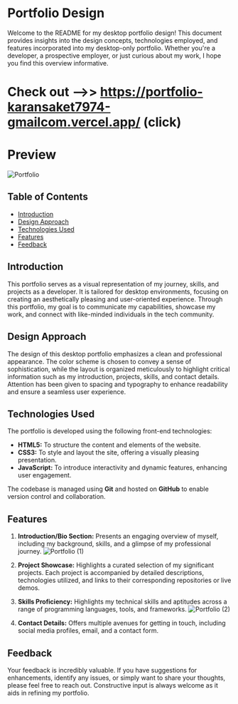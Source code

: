 # Portfolio Design

Welcome to the README for my desktop portfolio design! This document provides insights into the design concepts, technologies employed, and features incorporated into my desktop-only portfolio. Whether you're a developer, a prospective employer, or just curious about my work, I hope you find this overview informative.

# Check out -->> https://portfolio-karansaket7974-gmailcom.vercel.app/ (click)

# Preview

![Portfolio](https://github.com/karan79k/Portfolio-UI/assets/123332277/a9f97e4c-853c-4b59-ac2d-a1732cae66fa)

## Table of Contents

- [Introduction](#introduction)
- [Design Approach](#design-approach)
- [Technologies Used](#technologies-used)
- [Features](#features)
- [Feedback](#feedback)

## Introduction

This portfolio serves as a visual representation of my journey, skills, and projects as a developer. It is tailored for desktop environments, focusing on creating an aesthetically pleasing and user-oriented experience. Through this portfolio, my goal is to communicate my capabilities, showcase my work, and connect with like-minded individuals in the tech community.

## Design Approach

The design of this desktop portfolio emphasizes a clean and professional appearance. The color scheme is chosen to convey a sense of sophistication, while the layout is organized meticulously to highlight critical information such as my introduction, projects, skills, and contact details. Attention has been given to spacing and typography to enhance readability and ensure a seamless user experience.

## Technologies Used

The portfolio is developed using the following front-end technologies:

- **HTML5:** To structure the content and elements of the website.
- **CSS3:** To style and layout the site, offering a visually pleasing presentation.
- **JavaScript:** To introduce interactivity and dynamic features, enhancing user engagement.

The codebase is managed using **Git** and hosted on **GitHub** to enable version control and collaboration.

## Features

1. **Introduction/Bio Section:** Presents an engaging overview of myself, including my background, skills, and a glimpse of my professional journey.
   ![Portfolio (1)](https://github.com/karan79k/Portfolio-UI/assets/123332277/6e82615d-dece-4381-a00a-9492506b5fe7)


3. **Project Showcase:** Highlights a curated selection of my significant projects. Each project is accompanied by detailed descriptions, technologies utilized, and links to their corresponding repositories or live demos.

4. **Skills Proficiency:** Highlights my technical skills and aptitudes across a range of programming languages, tools, and frameworks.
   ![Portfolio (2)](https://github.com/karan79k/Portfolio-UI/assets/123332277/16d9cf00-97d3-4192-9524-20dcc3f69808)


6. **Contact Details:** Offers multiple avenues for getting in touch, including social media profiles, email, and a contact form.


## Feedback

Your feedback is incredibly valuable. If you have suggestions for enhancements, identify any issues, or simply want to share your thoughts, please feel free to reach out. Constructive input is always welcome as it aids in refining my portfolio.

